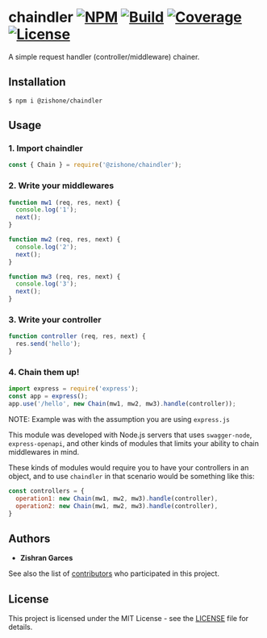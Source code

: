 # chaindler [![NPM](https://img.shields.io/npm/v/@zishone/chaindler)](https://www.npmjs.com/package/@zishone/chaindler) [![Build](https://github.com/zishone/chaindler/workflows/build/badge.svg)](https://github.com/zishone/chaindler/actions?query=workflow%3Abuild) [![Coverage](https://codecov.io/gh/zishone/chaindler/branch/master/graph/badge.svg)](https://codecov.io/gh/zishone/chaindler) [![License](https://img.shields.io/github/license/zishone/chaindler)](https://github.com/zishone/chaindler/blob/master/LICENSE)
A simple request handler (controller/middleware) chainer.

## Installation
```shell
$ npm i @zishone/chaindler
```
## Usage
### 1. Import chaindler
```javascript
const { Chain } = require('@zishone/chaindler');
```
### 2. Write your middlewares
```javascript
function mw1 (req, res, next) {
  console.log('1');
  next();
}

function mw2 (req, res, next) {
  console.log('2');
  next();
}

function mw3 (req, res, next) {
  console.log('3');
  next();
}
```
### 3. Write your controller
```javascript
function controller (req, res, next) {
  res.send('hello');
}
```
### 4. Chain them up!
```javascript
import express = require('express');
const app = express();
app.use('/hello', new Chain(mw1, mw2, mw3).handle(controller));
```
NOTE: Example was with the assumption you are using `express.js`

This module was developed with Node.js servers that uses `swagger-node`, `express-openapi`, and other kinds of modules that limits your ability to chain middlewares in mind.

These kinds of modules would require you to have your controllers in an object, and to use `chaindler` in that scenario would be something like this:
```javascript
const controllers = {
  operation1: new Chain(mw1, mw2, mw3).handle(controller),
  operation2: new Chain(mw1, mw2, mw3).handle(controller),
}
```

## Authors
* **Zishran Garces**

See also the list of [contributors](https://github.com/zishone/chaindler/contributors) who participated in this project.

## License
This project is licensed under the MIT License - see the [LICENSE](https://github.com/zishone/chaindler/blob/master/LICENSE) file for details.
